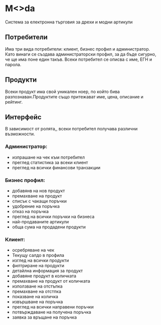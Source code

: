 # M<>da
 Система за електронна търговия за дрехи и модни артикули
 
## Потребители 
Има три вида потребители: клиент, бизнес профил и администратор. Като винаги се създава администраторски профил, за да бъде сигурно, че ще има поне един такъв.
Всеки потребител се описва с име, ЕГН и парола.

## Продукти
Всеки продукт има свой уникален ноер, по който бива разпознаван.Продуктите също притежават име, цена, описание и рейтинг.

## Интерфейс
В зависимост от ролята,, всеки потребител получава различни възможности.
### Администратор:
- изпрашане на чек към потребител
- преглед статистика за всеки клиент
- преглед на всички финансови транзакции
### Бизнес профил:
- добавянв на нов продукт
- премахване на продукт
- списък с чакащи поръчки
- удобрение на поръчка
- отказ на поръчка
- преглед на всички поръчки на бизнеса
-  най-продаваните артикули
-  обща сума на продадени продукти
  ### Клиент:
 - осребряване на чек
 - Текущу салдо в профила
 - изглед на всички продукти
 - филтриране на продукти
 - детайлна информация за продукт
 - добавяне продукт в количката
 - премахване на продукт от количката
 - използване на отстъпка
 - премахване на отстпка
 - показване на количка
 - извършване на поръчка
 - преглед на всички направени поръчки
 - потвърждаване на получена поръчка
 - заявка за връщане на поръчка
